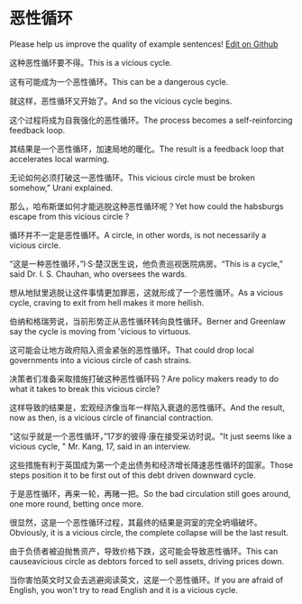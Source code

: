 # 恶性循环

Please help us improve the quality of example sentences! [Edit on Github](https://github.com/jiyushe/jiyu-example-sentence-source/blob/main/chinese/exingxunhuan.md)

<p><span class="chinese">这种恶性循环要不得。</span><span class="english">This is a vicious cycle.</span></p>

<p><span class="chinese">这有可能成为一个恶性循环。</span><span class="english">This can be a dangerous cycle.</span></p>

<p><span class="chinese">就这样，恶性循环又开始了。</span><span class="english">And so the vicious cycle begins.</span></p>

<p><span class="chinese">这个过程将成为自我强化的恶性循环。</span><span class="english">The process becomes a self-reinforcing feedback loop.</span></p>

<p><span class="chinese">其结果是一个恶性循环，加速局地的暖化。</span><span class="english">The result is a feedback loop that accelerates local warming.</span></p>

<p><span class="chinese">无论如何必须打破这一恶性循环。</span><span class="english">This vicious circle must be broken somehow,” Urani explained.</span></p>

<p><span class="chinese">那么，哈布斯堡如何才能逃脱这种恶性循环呢？</span><span class="english">Yet how could the habsburgs escape from this vicious circle ?</span></p>

<p><span class="chinese">循环并不一定是恶性循环。</span><span class="english">A circle, in other words, is not necessarily a vicious circle.</span></p>

<p><span class="chinese">“这是一种恶性循环，”I·S·楚汉医生说，他负责巡视医院病房。</span><span class="english">“This is a cycle,” said Dr. I. S. Chauhan, who oversees the wards.</span></p>

<p><span class="chinese">想从地狱里逃脱让这件事情更加罪恶，这就形成了一个恶性循环。</span><span class="english">As a vicious cycle, craving to exit from hell makes it more hellish.</span></p>

<p><span class="chinese">伯纳和格瑞劳说，当前形势正从恶性循环转向良性循环。</span><span class="english">Berner and Greenlaw say the cycle is moving from 'vicious to virtuous.</span></p>

<p><span class="chinese">这可能会让地方政府陷入资金紧张的恶性循环。</span><span class="english">That could drop local governments into a vicious circle of cash strains.</span></p>

<p><span class="chinese">决策者们准备采取措施打破这种恶性循环码？</span><span class="english">Are policy makers ready to do what it takes to break this vicious circle?</span></p>

<p><span class="chinese">这样导致的结果是，宏观经济像当年一样陷入衰退的恶性循环。</span><span class="english">And the result, now as then, is a vicious circle of financial contraction.</span></p>

<p><span class="chinese">“这似乎就是一个恶性循环，”17岁的彼得·康在接受采访时说。</span><span class="english">"It just seems like a vicious cycle, " Mr. Kang, 17, said in an interview.</span></p>

<p><span class="chinese">这些措施有利于英国成为第一个走出债务和经济增长降速恶性循环的国家。</span><span class="english">Those steps position it to be first out of this debt driven downward cycle.</span></p>

<p><span class="chinese">于是恶性循环，再来一轮，再赌一把。</span><span class="english">So the bad circulation still goes around, one more round, betting once more.</span></p>

<p><span class="chinese">很显然，这是一个恶性循环过程，其最终的结果是洞室的完全坍塌破坏。</span><span class="english">Obviously, it is a vicious circle, the complete collapse will be the last result.</span></p>

<p><span class="chinese">由于负债者被迫抛售资产，导致价格下跌，这可能会导致恶性循环。</span><span class="english">This can causeavicious circle as debtors forced to sell assets, driving prices down.</span></p>

<p><span class="chinese">当你害怕英文时又会去逃避阅读英文，这是一个恶性循环。</span><span class="english">If you are afraid of English, you won't try to read English and it is a vicious cycle.</span></p>

